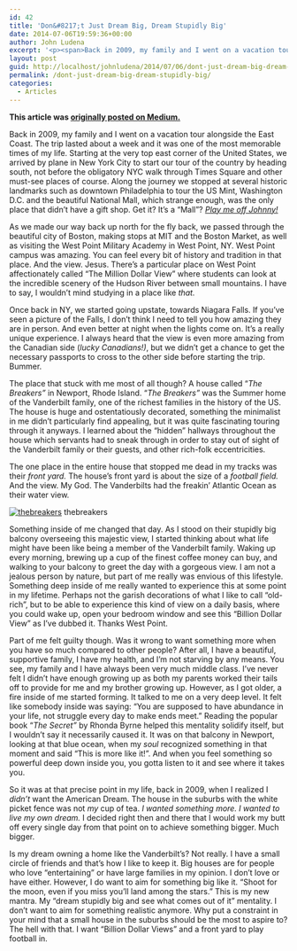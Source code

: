 ```yaml
---
id: 42
title: 'Don&#8217;t Just Dream Big, Dream Stupidly Big'
date: 2014-07-06T19:59:36+00:00
author: John Ludena
excerpt: '<p><span>Back in 2009, my family and I went on a vacation tour alongside the East Coast. The trip lasted about a week and it was one of the most memorable times of my life. Starting at the very top east corner of the United States, we arrived by plane in New York City to start our tour of the country by heading south, not before the obligatory NYC walk through Times Square and other must-see places of course. Along the journey we stopped at several historic landmarks such as downtown Philadelphia to tour the US Mint, Washington D.C. and the beautiful National Mall, which strange enough, was the only place that didn’t have a gift shop. Get it? It’s a “Mall”?&nbsp;</span><a target="_blank" href="http://youtu.be/hLv4afpovvA?t=53s"><em>Play me off Johnny!</em></a></p>'
layout: post
guid: http://localhost/johnludena/2014/07/06/dont-just-dream-big-dream-stupidly-big/
permalink: /dont-just-dream-big-dream-stupidly-big/
categories:
  - Articles
---
```

<p id="yui_3_17_2_1_1429544738570_102378">
  <strong>This article was <a href="https://medium.com/@johnludena/dont-just-dream-big-dream-stupidly-big-c9deed87dc76">originally posted on Medium.</a></strong>
</p>

<p id="yui_3_17_2_1_1429544738570_102384">
  Back in 2009, my family and I went on a vacation tour alongside the East Coast. The trip lasted about a week and it was one of the most memorable times of my life. Starting at the very top east corner of the United States, we arrived by plane in New York City to start our tour of the country by heading south, not before the obligatory NYC walk through Times Square and other must-see places of course. Along the journey we stopped at several historic landmarks such as downtown Philadelphia to tour the US Mint, Washington D.C. and the beautiful National Mall, which strange enough, was the only place that didn’t have a gift shop. Get it? It’s a “Mall”? <a href="http://youtu.be/hLv4afpovvA?t=53s" target="_blank"><em>Play me off Johnny!</em></a>
</p>

<!--more-->

<p id="yui_3_17_2_1_1429544738570_102392">
  As we made our way back up north for the fly back, we passed through the beautiful city of Boston, making stops at MIT and the Boston Market, as well as visiting the West Point Military Academy in West Point, NY. West Point campus was amazing. You can feel every bit of history and tradition in that place. And the view. Jesus. There’s a particular place on West Point affectionately called “The Million Dollar View” where students can look at the incredible scenery of the Hudson River between small mountains. I have to say, I wouldn’t mind studying in a place like <em>that.</em>
</p>

<p id="yui_3_17_2_1_1429544738570_102397">
  Once back in NY, we started going upstate, towards Niagara Falls. If you’ve seen a picture of the Falls, I don’t think I need to tell you how amazing they are in person. And even better at night when the lights come on. It’s a really unique experience. I always heard that the view is even more amazing from the Canadian side (<em>lucky Canadians!)</em>, but we didn’t get a chance to get the necessary passports to cross to the other side before starting the trip. Bummer.
</p>

<p id="yui_3_17_2_1_1429544738570_102403">
  The place that stuck with me most of all though? A house called “<em>The Breakers” </em>in Newport, Rhode Island. “<em>The Breakers” </em>was the Summer home of the Vanderbilt family, one of the richest families in the history of the US. The house is huge and ostentatiously decorated, something the minimalist in me didn’t particularly find appealing, but it was quite fascinating touring through it anyways. I learned about the “hidden” hallways throughout the house which servants had to sneak through in order to stay out of sight of the Vanderbilt family or their guests, and other rich-folk eccentricities.
</p>

<p id="yui_3_17_2_1_1429544738570_102412">
  The one place in the entire house that stopped me dead in my tracks was their <em>front yard. </em>The house’s front yard is about the size of a <em>football field. </em>And the view. My God. The Vanderbilts had the freakin’ Atlantic Ocean as their water view.
</p>

[![thebreakers](http://localhost/johnludena/wp-content/uploads/2015/04/thebreakers-1024x832.jpg)](http://localhost/johnludena/wp-content/uploads/2015/04/thebreakers.jpg) thebreakers

<p id="yui_3_17_2_1_1429544738570_102424">
  Something inside of me changed that day. As I stood on their stupidly big balcony overseeing this majestic view, I started thinking about what life might have been like being a member of the Vanderbilt family. Waking up every morning, brewing up a cup of the finest coffee money can buy, and walking to your balcony to greet the day with a gorgeous view. I am not a jealous person by nature, but part of me really was envious of this lifestyle. Something deep inside of me really wanted to experience this at some point in my lifetime. Perhaps not the garish decorations of what I like to call “old-rich”, but to be able to experience this kind of view on a daily basis, where you could wake up, open your bedroom window and see this “Billion Dollar View” as I’ve dubbed it. Thanks West Point.
</p>

<p id="yui_3_17_2_1_1429544738570_102427">
  Part of me felt guilty though. Was it wrong to want something more when you have so much compared to other people? After all, I have a beautiful, supportive family, I have my health, and I’m not starving by any means. You see, my family and I have always been very much middle class. I’ve never felt I didn’t have enough growing up as both my parents worked their tails off to provide for me and my brother growing up. However, as I got older, a fire inside of me started forming. It talked to me on a very deep level. It felt like somebody inside was saying: “You are supposed to have abundance in your life, not struggle every day to make ends meet.” Reading the popular book “<em>The Secret” </em>by Rhonda Byrne helped this mentality solidify itself, but I wouldn’t say it necessarily caused it. It was on that balcony in Newport, looking at that blue ocean, when my <em>soul </em>recognized something in that moment and said “This is more like it!”. And when you feel something so powerful deep down inside you, you gotta listen to it and see where it takes you.
</p>

<p id="yui_3_17_2_1_1429544738570_102436">
  So it was at that precise point in my life, back in 2009, when I realized I <em>didn’t </em>want the American Dream. The house in the suburbs with the white picket fence was not <em>my </em>cup of tea. <em>I wanted something more. I wanted to live my own dream. </em>I decided right then and there that I would work my butt off every single day from that point on to achieve something bigger. Much bigger.
</p>

<p id="yui_3_17_2_1_1429544738570_102448">
  Is my dream owning a home like the Vanderbilt’s? Not really. I have a small circle of friends and that’s how I like to keep it. Big houses are for people who love “entertaining” or have large families in my opinion. I don’t love or have either. However, I do want to aim for something big like it. “Shoot for the moon, even if you miss you’ll land among the stars.” This is my new mantra. My “dream stupidly big and see what comes out of it” mentality. I don’t want to aim for something realistic anymore. Why put a constraint in your mind that a small house in the suburbs should be the most to aspire to? The hell with that. I want “Billion Dollar Views” and a front yard to play football in.
</p>